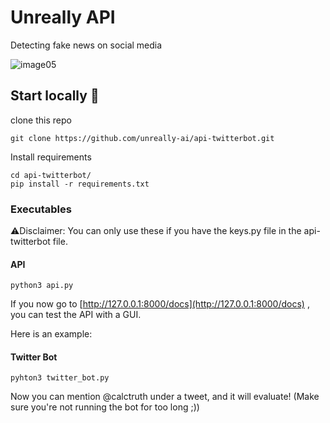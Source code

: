 # Unreally API
Detecting fake news on social media

![image05](https://user-images.githubusercontent.com/64489325/189522813-8cd8f4d9-8d00-4bbb-9cda-62a943836dc1.jpg)

## Start locally 🚀
clone this repo
```
git clone https://github.com/unreally-ai/api-twitterbot.git
```

Install requirements
```
cd api-twitterbot/
pip install -r requirements.txt
```

### Executables
⚠️Disclaimer: You can only use these if you have the keys.py file in the api-twitterbot file.
#### API
```
python3 api.py
```
If you now go to [http://127.0.0.1:8000/docs](http://127.0.0.1:8000/docs) , you can test the API with a GUI.

Here is an example:

#### Twitter Bot
```
pyhton3 twitter_bot.py
```
Now you can mention @calctruth under a tweet, and it will evaluate!
(Make sure you're not running the bot for too long ;))
